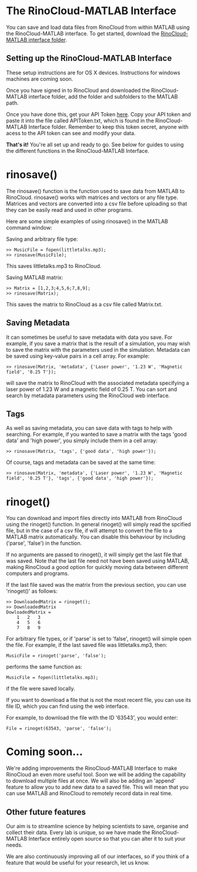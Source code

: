 # The RinoCloud-MATLAB Interface
You can save and load data files from RinoCloud from within MATLAB using the RinoCloud-MATLAB interface. To get started, download the [RinoCloud-MATLAB interface folder](www.LinkGoesHere.com).

## Setting up the RinoCloud-MATLAB Interface
These setup instructions are for OS X devices. Instructions for windows machines are coming soon.

Once you have signed in to RinoCloud and downloaded the RinoCloud-MATLAB interface folder, add the folder and subfolders to the MATLAB path.

Once you have done this, get your API Token [here](www.LinkGoesHere.com). Copy your API token and paste it into the file called APIToken.txt, which is found in the RinoCloud-MATLAB Interface folder. Remember to keep this token secret, anyone with acess to the API token can see and modify your data.

**That's it!** You're all set up and ready to go. See below for guides to using the different functions in the RinoCloud-MATLAB Interface.

# rinosave()
The rinosave() function is the function used to save data from MATLAB to RinoCloud. rinosave() works with matrices and vectors or any file type. Matrices and vectors are converted into a csv file before uploading so that they can be easily read and used in other programs. 

Here are some simple examples of using rinosave() in the MATLAB command window:

Saving and arbitrary file type:
```
>> MusicFile = fopen(littletalks.mp3);
>> rinosave(MusicFile);
``` 
This saves littletalks.mp3 to RinoCloud.

Saving MATLAB matrix:
```
>> Matrix = [1,2,3;4,5,6;7,8,9];
>> rinosave(Matrix);
```
This saves the matrix to RinoCloud as a csv file called Matrix.txt.

## Saving Metadata
It can sometimes be useful to save metadata with data you save. For example, if you save a matrix that is the result of a simulation, you may wish to save the matrix with the parameters used in the simulation. Metadata can be saved using key-value pairs in a cell array. For example:
```
>> rinosave(Matrix, 'metadata', {'Laser power', '1.23 W', 'Magnetic field', '0.25 T'});
```
will save the matrix to RinoCloud with the associated metadata specifying a laser power of 1.23 W and a magnetic field of 0.25 T. You can sort and search by metadata parameters using the RinoCloud web interface. 

## Tags
As well as saving metadata, you can save data with tags to help with searching. For example, if you wanted to save a matrix with the tags 'good data' and 'high power', you simply include them in a cell array:
```
>> rinosave(Matrix, 'tags', {'good data', 'high power'});
```

Of course, tags and metadata can be saved at the same time:
```
>> rinosave(Matrix, 'metadata', {'Laser power', '1.23 W', 'Magnetic field', '0.25 T'}, 'tags', {'good data', 'high power'});
```

# rinoget()
You can download and import files directly into MATLAB from RinoCloud using the rinoget() function. In general rinoget() will simply read the spcified file, but in the case of a csv file, if will attempt to convert the file to a MATLAB matrix automatically. You can disable this behaviour by including ('parse', 'false') in the function.  

If no arguments are passed to rinoget(), it will simply get the last file that was saved. Note that the last file need not have been saved using MATLAB, making RinoCloud a good option for quickly moving data between different computers and programs.

If the last file saved was the matrix from the previous section, you can use 'rinoget()' as follows:
```
>> DownloadedMatrix = rinoget();
>> DownloadedMatrix
DowloadedMatrix = 
    1   2   3
    4   5   6
    7   8   9
```

For arbitrary file types, or if 'parse' is set to 'false', rinoget() will simple open the file. For example, if the last saved file was littletalks.mp3, then:
```
MusicFile = rinoget('parse', 'false');
```
performs the same function as:
```
MusicFile = fopen(littletalks.mp3);
```
if the file were saved locally.

If you want to download a file that is not the most recent file, you can use its file ID, which you can find using the web interface.

For example, to download the file with the ID '63543', you would enter:
```
File = rinoget(63543, 'parse', 'false');
```

# Coming soon...
We're adding improvements the RinoCloud-MATLAB Interface to make RinoCloud an even more useful tool. 
Soon we will be adding the capability to download multiple files at once. We will also be adding an 'append' feature to allow you to add new data to a saved file. This will mean that you can use MATLAB and RinoCloud to remotely record data in real time.

## Other future features
Our aim is to streamline science by helping scientists to save, organise and collect their data. Every lab is unique, so we have made the RinoCloud-MATLAB Interface entirely open source so that you can alter it to suit your needs. 

We are also continuously improving all of our interfaces, so if you think of a feature that would be useful for your research, let us know.




















